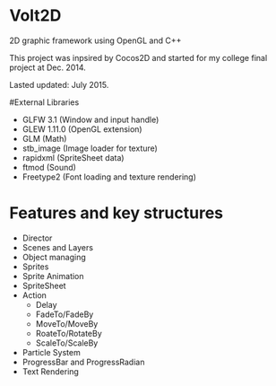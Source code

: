 # Volt2D
2D graphic framework using OpenGL and C++

This project was inpsired by Cocos2D and started for my college final project at Dec. 2014.

Lasted updated: July 2015.

#External Libraries
- GLFW 3.1 (Window and input handle)
- GLEW 1.11.0 (OpenGL extension)
- GLM (Math)
- stb_image (Image loader for texture)
- rapidxml (SpriteSheet data)
- ftmod (Sound)
- Freetype2 (Font loading and texture rendering)

# Features and key structures
- Director
- Scenes and Layers
- Object managing
- Sprites
- Sprite Animation
- SpriteSheet
- Action
	- Delay
	- FadeTo/FadeBy
	- MoveTo/MoveBy
	- RoateTo/RotateBy
	- ScaleTo/ScaleBy
- Particle System
- ProgressBar and ProgressRadian
- Text Rendering
